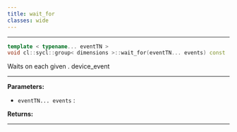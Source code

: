 ```yaml
---
title: wait_for
classes: wide
---
```



---

```cpp
template < typename... eventTN >
void cl::sycl::group< dimensions >::wait_for(eventTN... events) const
```


Waits on each given . device_event


---
**Parameters:**

 - `eventTN... events`
: 

**Returns:** 

---
